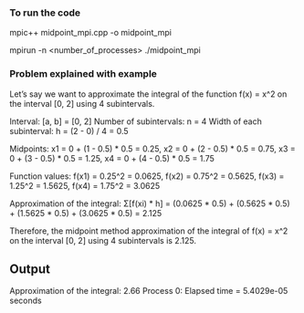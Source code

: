 ### To run the code

mpic++ midpoint_mpi.cpp -o midpoint_mpi

mpirun -n <number_of_processes> ./midpoint_mpi

### Problem explained with example

Let’s say we want to approximate the integral of the function f(x) = x^2 on the interval [0, 2] using 4 subintervals.

Interval: [a, b] = [0, 2]
Number of subintervals: n = 4
Width of each subinterval: h = (2 - 0) / 4 = 0.5

Midpoints: x1 = 0 + (1 - 0.5) * 0.5 = 0.25, x2 = 0 + (2 - 0.5) * 0.5 = 0.75, x3 = 0 + (3 - 0.5) * 0.5 = 1.25, x4 = 0 + (4 - 0.5) * 0.5 = 1.75

Function values: f(x1) = 0.25^2 = 0.0625, f(x2) = 0.75^2 = 0.5625, f(x3) = 1.25^2 = 1.5625, f(x4) = 1.75^2 = 3.0625

Approximation of the integral: Σ[f(xi) * h] = (0.0625 * 0.5) + (0.5625 * 0.5) + (1.5625 * 0.5) + (3.0625 * 0.5) = 2.125

Therefore, the midpoint method approximation of the integral of f(x) = x^2 on the interval [0, 2] using 4 subintervals is 2.125.

## Output

Approximation of the integral: 2.66
Process 0: Elapsed time = 5.4029e-05 seconds
